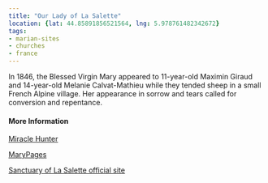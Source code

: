 ```yaml
---
title: "Our Lady of La Salette"
location: {lat: 44.85891856521564, lng: 5.978761482342672}
tags:
- marian-sites
- churches
- france
---
```


In 1846, the Blessed Virgin Mary appeared to 11-year-old Maximin Giraud and 14-year-old Melanie Calvat-Mathieu while they tended sheep in a small French Alpine village.  Her appearance in sorrow and tears called for conversion and repentance.

#### More Information

[Miracle Hunter](https://www.miraclehunter.com/marian_apparitions/approved_apparitions/lasalette/index.html)

[MaryPages](https://www.marypages.com/la-salette-(france)-en.html)

[Sanctuary of La Salette official site](https://lasalette.cef.fr/)
